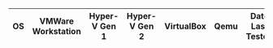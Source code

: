 | OS                      | VMWare Workstation | Hyper-V Gen 1 | Hyper-V Gen 2 | VirtualBox      | Qemu    | Date Last Tested | Avg Build Time |
|-------------------------|--------------------|---------------|---------------|-----------------|---------|------------------|----------------|
